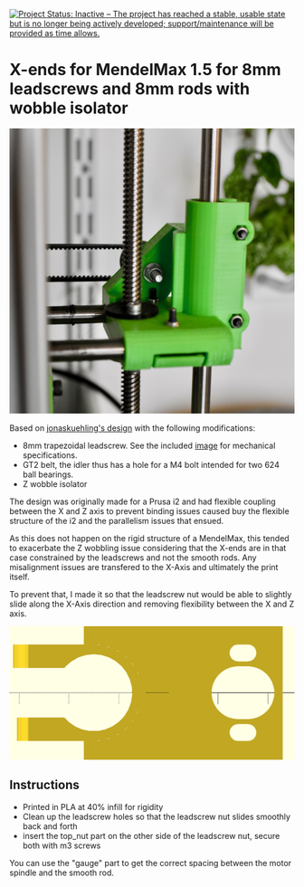 [![Project Status: Inactive – The project has reached a stable, usable state but is no longer being actively developed; support/maintenance will be provided as time allows.](https://www.repostatus.org/badges/latest/inactive.svg)](https://www.repostatus.org/#inactive)

# X-ends for MendelMax 1.5 for 8mm leadscrews and 8mm rods with wobble isolator

![photo](photo.jpg)

Based on [jonaskuehling's design](http://www.thingiverse.com/thing:18384) with the following modifications:

 * 8mm trapezoidal leadscrew. See the included [image](trapezoidal_screw.png) for mechanical specifications.
 * GT2 belt, the idler thus has a hole for a M4 bolt intended for two 624 ball bearings.
 * Z wobble isolator

The design was originally made for a Prusa i2 and had flexible coupling between the X and Z axis to prevent binding issues caused buy the flexible structure of the i2 and the parallelism issues that ensued.

As this does not happen on the rigid structure of a MendelMax, this tended to exacerbate the Z wobbling issue considering that the X-ends are in that case constrained by the leadscrews and not the smooth rods. Any misalignment issues are transfered to the X-Axis and ultimately the print itself.

To prevent that, I made it so that the leadscrew nut would be able to slightly slide along the X-Axis direction and removing flexibility between the X and Z axis.

![isolator](isolator.png)

## Instructions

 * Printed in PLA at 40% infill for rigidity
 * Clean up the leadscrew holes so that the leadscrew nut slides smoothly back and forth
 * insert the top_nut part on the other side of the leadscrew nut, secure both with m3 screws

You can use the "gauge" part to get the correct spacing between the motor spindle and the smooth rod.
